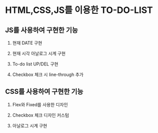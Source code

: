 <h1>HTML,CSS,JS를 이용한 TO-DO-LIST

<h2>JS를 사용하여 구현한 기능</h2>

1. 현재 DATE 구현

2. 현재 시각 아날로그 시계 구현

3. To-do list UP/DEL 구현

4. Checkbox 체크 시 line-through 추가


<h2>CSS를 사용하여 구현한 기능</h2>

1. Flex와 Fixed를 사용한 디자인

2. Checkbox 체크 디자인 커스텀

3. 아날로그 시계 구현
